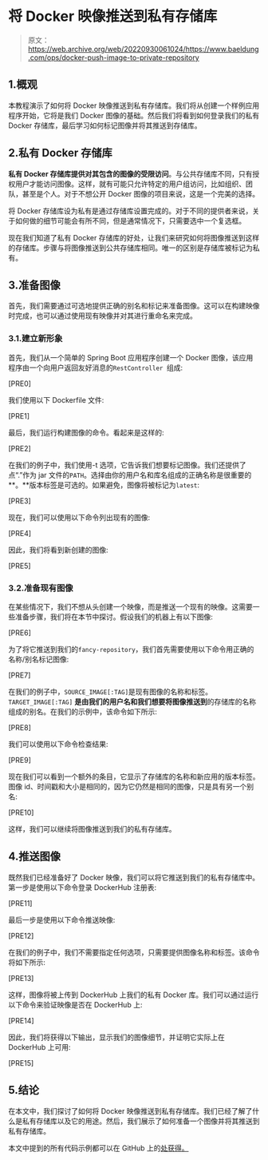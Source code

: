 # 将 Docker 映像推送到私有存储库

> 原文：<https://web.archive.org/web/20220930061024/https://www.baeldung.com/ops/docker-push-image-to-private-repository>

## 1.概观

本教程演示了如何将 Docker 映像推送到私有存储库。我们将从创建一个样例应用程序开始，它将是我们 Docker 图像的基础。然后我们将看到如何登录我们的私有 Docker 存储库，最后学习如何标记图像并将其推送到存储库。

## 2.私有 Docker 存储库

**私有 Docker 存储库提供对其包含的图像的受限访问**。与公共存储库不同，只有授权用户才能访问图像。这样，就有可能只允许特定的用户组访问，比如组织、团队，甚至是个人。对于不想公开 Docker 图像的项目来说，这是一个完美的选择。

将 Docker 存储库设为私有是通过存储库设置完成的。对于不同的提供者来说，关于如何做的细节可能会有所不同，但是通常情况下，只需要选中一个复选框。

现在我们知道了私有 Docker 存储库的好处，让我们来研究如何将图像推送到这样的存储库。步骤与将图像推送到公共存储库相同。唯一的区别是存储库被标记为私有。

## 3.准备图像

首先，我们需要通过可选地提供正确的别名和标记来准备图像。这可以在构建映像时完成，也可以通过使用现有映像并对其进行重命名来完成。

### 3.1.建立新形象

首先，我们从一个简单的 Spring Boot 应用程序创建一个 Docker 图像，该应用程序由一个向用户返回友好消息的`RestController `组成:

[PRE0]

我们使用以下 Dockerfile 文件:

[PRE1]

最后，我们运行构建图像的命令。看起来是这样的:

[PRE2]

在我们的例子中，我们使用-t 选项，它告诉我们想要标记图像。我们还提供了点“.”作为 jar 文件的`PATH`。选择由你的用户名和库名组成的正确名称是很重要的**。**版本标签是可选的。如果避免，图像将被标记为`latest`:

[PRE3]

现在，我们可以使用以下命令列出现有的图像:

[PRE4]

因此，我们将看到新创建的图像:

[PRE5]

### 3.2.准备现有图像

在某些情况下，我们不想从头创建一个映像，而是推送一个现有的映像。这需要一些准备步骤，我们将在本节中探讨。假设我们的机器上有以下图像:

[PRE6]

为了将它推送到我们的`fancy-repository`，我们首先需要使用以下命令用正确的名称/别名标记图像:

[PRE7]

在我们的例子中，`SOURCE_IMAGE[:TAG]`是现有图像的名称和标签。`TARGET_IMAGE[:TAG]` **是由我们的用户名和我们想要将图像推送到**的存储库的名称组成的别名。在我们的示例中，该命令如下所示:

[PRE8]

我们可以使用以下命令检查结果:

[PRE9]

现在我们可以看到一个额外的条目，它显示了存储库的名称和新应用的版本标签。图像 id、时间戳和大小是相同的，因为它仍然是相同的图像，只是具有另一个别名:

[PRE10]

这样，我们可以继续将图像推送到我们的私有存储库。

## 4.推送图像

既然我们已经准备好了 Docker 映像，我们可以将它推送到我们的私有存储库中。第一步是使用以下命令登录 DockerHub 注册表:

[PRE11]

最后一步是使用以下命令推送映像:

[PRE12]

在我们的例子中，我们不需要指定任何选项，只需要提供图像名称和标签。该命令将如下所示:

[PRE13]

这样，图像将被上传到 DockerHub 上我们的私有 Docker 库。我们可以通过运行以下命令来验证映像是否在 DockerHub 上:

[PRE14]

因此，我们将获得以下输出，显示我们的图像细节，并证明它实际上在 DockerHub 上可用:

[PRE15]

## 5.结论

在本文中，我们探讨了如何将 Docker 映像推送到私有存储库。我们已经了解了什么是私有存储库以及它的用途。然后，我们展示了如何准备一个图像并将其推送到私有存储库。

本文中提到的所有代码示例都可以在 GitHub 上的[处获得。](https://web.archive.org/web/20220524070336/https://github.com/eugenp/tutorials/tree/master/docker/docker-push-to-private-repo)